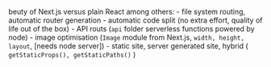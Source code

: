 beuty of Next.js versus plain React among others:
    - file system routing, automatic router generation
    - automatic code split (no extra effort, quality of life out of the box)
    - API routs (`api` folder serverless functions powered by node)
    - image optimisation (`Image` module from Next.js, `width, height, layout`, [needs node server])
    - static site, server generated site, hybrid ( `getStaticProps(), getStaticPaths()` )